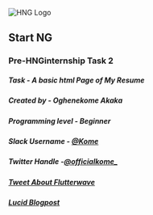 ![HNG Logo](https://res.cloudinary.com/kome/image/upload/v1566625043/startng_mediaFiles/hng_startng_hwooyz.png)
## Start NG 
### Pre-HNGinternship Task 2
##### Task - ***A basic html Page of My Resume***
##### Created by - *Oghenekome Akaka*
#####  Programming level - *Beginner*
#####   Slack Username - [***@Kome***](https://app.slack.com/client/TLWSEBK7C/CMGR466L8/user_profile/UMD1W2MRA)
#####    Twitter Handle -[***@officialkome_***](https://twitter.com/Officialkome_)
#####     [Tweet About Flutterwave](https://twitter.com/Officialkome_/status/1164823368387813381?s=20)
#####      [Lucid Blogpost](https://lucid.blog/luciakome/post/1566654292)